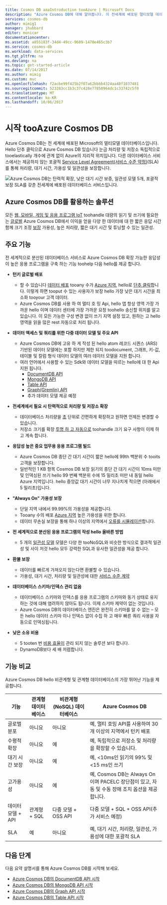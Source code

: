 ```yaml
---
title: Cosmos DB aaaIntroduction tooAzure | Microsoft Docs
description: "Azure Cosmos DB에 대해 알아봅니다. 이 전세계에 배포된 멀티모델 데이터베이스는 낮은 대기 시간, 탄력적 확장성 및 고가용성을 위해 구축되었습니다."
services: cosmos-db
author: mimig1
manager: jhubbard
editor: monicar
documentationcenter: 
ms.assetid: a855183f-34d4-49cc-9609-1478e465c3b7
ms.service: cosmos-db
ms.workload: data-services
ms.tgt_pltfrm: na
ms.devlang: na
ms.topic: get-started-article
ms.date: 07/14/2017
ms.author: mimig
ms.custom: mvc
ms.openlocfilehash: f2acbe99f425b2f07a62bbbb4324aa48f1037481
ms.sourcegitcommit: 523283cc1b3c37c428e77850964dc1c33742c5f0
ms.translationtype: MT
ms.contentlocale: ko-KR
ms.lasthandoff: 10/06/2017
---
```

# <a name="welcome-tooazure-cosmos-db"></a>시작 tooAzure Cosmos DB

Azure Cosmos DB는 전 세계에 배포된 Microsoft의 멀티모델 데이터베이스입니다. Hello 단추 클릭으로 Azure Cosmos DB 있습니다 눈금 처리량 및 저장소 독립적으로 tooelastically 개수에 관계 없이 Azure의 지리적 위치입니다. 다른 데이터베이스 서비스에서는 제공하지 않는 포괄적 [Service Level Agreement(서비스 수준 약정)](https://aka.ms/acdbsla)(SLA)를 통해 처리량, 대기 시간, 가용성 및 일관성을 보장합니다.

![Azure Cosmos DB는 탄력적 확장, 낮은 대기 시간 보증, 일관성 모델 5개, 포괄적 보장 SLA를 갖춘 전세계에 배포된 데이터베이스 서비스입니다.](./media/introduction/azure-cosmos-db.png)

## <a name="solutions-that-benefit-from-azure-cosmos-db"></a>Azure Cosmos DB를 활용하는 솔루션

모든 [웹, 모바일, 게임 및 응용 프로그램 IoT](use-cases.md) toohandle 대량의 읽기 및 쓰기에 필요한는 [글로벌](distribute-data-globally.md) Azure Cosmos DB에서 이익을 얻을 다양 한 데이터에 대 한 짧은 응답 시간 함께 크기 조정 [보장](https://azure.microsoft.com/support/legal/sla/cosmos-db/) 가용성, 높은 처리량, 짧은 대기 시간 및 튜닝할 수 있는 일관성.

## <a name="key-capabilities"></a>주요 기능
전 세계적으로 분산된 데이터베이스 서비스로 Azure Cosmos DB 확장 가능한 응답성이 높은 응용 프로그램을 구축 하는 기능 toohelp 다음 hello를 제공 합니다.

* **턴키 글로벌 배포**
    * 할 수 있습니다 [데이터 배포](distribute-data-globally.md) tooany 수가 [Azure 지역](https://azure.microsoft.com/regions/), hello로 [단추 클릭](tutorial-global-distribution-documentdb.md)합니다. 이렇게 하면 tooput 수 있는 사용자가 보장 hello 가장 낮은 대기 시간을 최소화 tooyour 고객 데이터. 
    * Azure Cosmos DB를 사용 하 여 멀티 호 밍 Api, hello 앱 항상 영역 가장 가까운 hello 이며 데이터 센터에 가장 가까운 요청 toohello 송신할 위치를 알고 있습니다. 이 모든 가능한 구성 변경 없이 쓰기 지역 설정 있고, 원하는 고 hello 영역을 읽을 많은 rest 자동으로 처리 됩니다.

* **데이터 액세스 및 쿼리를 위한 다중 데이터 모델 및 주요 API**
    * Azure Cosmos DB에 고유 하 게 작성 된 hello atom 레코드 시퀀스 (ARS) 기반된 데이터 모델에는 포함 하지만 제한 되지 toodocument, 그래프, 키-값, 테이블 및 칼럼 형식 데이터 모델의 여러 데이터 모델을 지원 합니다.
    * 여러 언어에서 사용할 수 있는 Sdk와 데이터 모델을 따르는 hello에 대 한 Api 지원 됩니다.
        * [DocumentDB API](documentdb-introduction.md)
        * [MongoDB API](mongodb-introduction.md)
        * [Table API](table-introduction.md)
        * [Graph(Gremlin) API](graph-introduction.md)
        * 추가 데이터 모델 제공 예정 

* **전세계에서 필요 시 탄력적으로 처리량 및 저장소 확장**
    * 데이터베이스 처리량을 [초](request-units.md) 단위로 간편하게 확장하고 원하면 언제든 변경할 수 있습니다. 
    * 저장소 크기를 확장 [투명 하 고 자동으로](partition-data.md) toohandle 크기 요구 사항이 이제 하 고 계속 합니다.

* **응답성 높은 중요 업무용 응용 프로그램 빌드**
    * Azure Cosmos DB 종단 간 대기 시간이 짧은 hello에 99th 백분위 수 tooits 고객을 보장합니다. 
    * 일반적인 1 KB 항목 Cosmos DB 보장 읽기의 종단 간 대기 시간이 10ms 미만 및 인덱싱된 쓰기 hello 99 번째 백분위 수에 15 밀리초 미만 내 동일 hello Azure 지역입니다. hello 중앙값 대기 시간이 너무 지나치게 적으면 (아래에서 5 밀리초)입니다.

* **"Always On" 가용성 보장**
    * 단일 지역 내에서 99.99%의 가용성을 제공합니다.
    * Tooany 수의 배포 [Azure 지역](https://azure.microsoft.com/regions) 높은 가용성을 위한 합니다.
    * 데이터 무손실 보장을 통해 하나 이상의 지역에서 [오류를 시뮬레이션](regional-failover.md)합니다. 

* **전 세계적으로 분산된 응용 프로그램의 작성 hello 올바른 방법**
    * 5 개의 [일관성 모델](consistency-levels.md) 모델은 다양 한 tooNoSQL와 비슷한 방식으로 결과적 일관성 및 사이 저것 hello 모두 강력한 SQL과 유사한 일관성을 제공 합니다. 
  
* **환불 보장**
    * 데이터를 빠르게 가져오지 않는다면 환불할 수 있습니다. 
    * 가용성, 대기 시간, 처리량 및 일관성에 대한 [서비스 수준 계약](https://aka.ms/acdbsla)  

* **데이터베이스 스키마/인덱스 관리 없음**
    * 데이터베이스 스키마와 인덱스를 응용 프로그램의 스키마와 동기 상태로 유지하는 것에 대해 염려하지 않아도 됩니다. 이제 스키마 제약이 없는 것입니다. 
    * Azure Cosmos DB의 데이터베이스 엔진은 완전히 스키마를 알 수 없는 – 모든 hello 데이터 스키마 이나 인덱스 없이 수집 하 고 매우 빠른 쿼리 사용을 자동으로 인덱싱됩니다. 

* **낮은 소유 비용**
    * 5 tooten 번 [비용 효율이](https://aka.ms/cosmos-db-tco-paper) 관리 되지 않는 솔루션 보다 합니다.
    * DynamoDB보다 세 배 저렴합니다.

## <a name="capability-comparison"></a>기능 비교

Azure Cosmos DB hello 비관계형 및 관계형 데이터베이스의 가장 뛰어난 기능을 제공합니다.

| 기능 | 관계형 데이터베이스   | 비관계형(NoSQL) 데이터베이스 |    Azure Cosmos DB |
| --- | --- | --- | --- |
| 글로벌 분포 | 아니요 | 아니요 | 예, 멀티 호밍 API를 사용하여 30개 이상의 지역에서 턴키 배포|
| 수평적 확장 | 아니요 | 예 | 예, 독립적으로 저장소 및 처리량을 확장할 수 있습니다. | 
| 대기 시간 보장 | 아니요 | 예 | 예, <10ms인 읽기의 99% 및 <15 ms인 쓰기 | 
| 고가용성 | 아니요 | 예 | 예, Cosmos DB는 Always On이며 PACELC 장단점이 있고, 자동 및 수동 장애 조치 옵션을 제공합니다.|
| 데이터 모델 + API | 관계형 + SQL | 다중 모델 + OSS API | 다중 모델 + SQL + OSS API(추가 서비스 예정) |
| SLA | 예 | 아니요 | 예, 대기 시간, 처리량, 일관성, 가용성에 대한 포괄적 SLA |


## <a name="next-steps"></a>다음 단계
다음 요약 설명서를 통해 Azure Cosmos DB를 시작해 보세요.

* [Azure Cosmos DB의 DocumentDB API 시작](create-documentdb-dotnet.md)
* [Azure Cosmos DB의 MongoDB API 시작](create-mongodb-nodejs.md)
* [Azure Cosmos DB의 Graph API 시작](create-graph-dotnet.md)
* [Azure Cosmos DB의 Table API 시작](create-table-dotnet.md)
